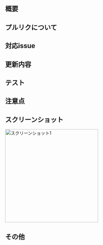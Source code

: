 ## 概要 <!-- ブランチでの実装内容を大まかに書く -->


## プルリクについて <!-- どこに向けたプルリクなのか -->


## 対応issue <!-- 対応したissue -->


## 更新内容 <!-- 更新内容を数字で箇条書き -->


## テスト <!--実装内容をテストするための手順-->


## 注意点 <!-- 実装内容やコードを見る上での注意点 -->


## スクリーンショット <!-- UIに変化がある場合はスクリーンショットを添付 -->
<div style="display:flex;">
  <img src=""
width="300" alt="スクリーンショット1"  />
</div>

## その他 <!-- その他なにかあれば -->